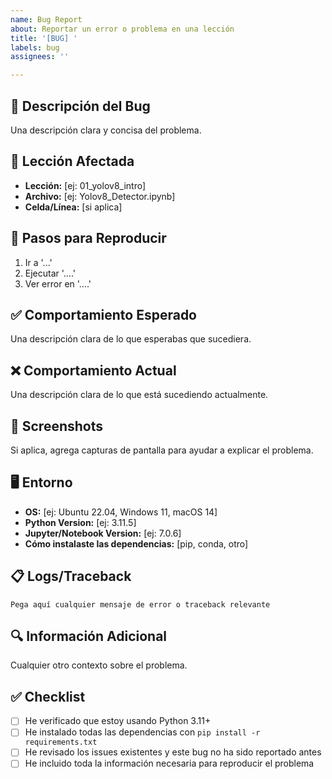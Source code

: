 ```yaml
---
name: Bug Report
about: Reportar un error o problema en una lección
title: '[BUG] '
labels: bug
assignees: ''

---
```


## 🐛 Descripción del Bug

Una descripción clara y concisa del problema.

## 📍 Lección Afectada

- **Lección:** [ej: 01_yolov8_intro]
- **Archivo:** [ej: Yolov8_Detector.ipynb]
- **Celda/Línea:** [si aplica]

## 🔄 Pasos para Reproducir

1. Ir a '...'
2. Ejecutar '....'
3. Ver error en '....'

## ✅ Comportamiento Esperado

Una descripción clara de lo que esperabas que sucediera.

## ❌ Comportamiento Actual

Una descripción clara de lo que está sucediendo actualmente.

## 📸 Screenshots

Si aplica, agrega capturas de pantalla para ayudar a explicar el problema.

## 🖥️ Entorno

- **OS:** [ej: Ubuntu 22.04, Windows 11, macOS 14]
- **Python Version:** [ej: 3.11.5]
- **Jupyter/Notebook Version:** [ej: 7.0.6]
- **Cómo instalaste las dependencias:** [pip, conda, otro]

## 📋 Logs/Traceback

```
Pega aquí cualquier mensaje de error o traceback relevante
```

## 🔍 Información Adicional

Cualquier otro contexto sobre el problema.

## ✅ Checklist

- [ ] He verificado que estoy usando Python 3.11+
- [ ] He instalado todas las dependencias con `pip install -r requirements.txt`
- [ ] He revisado los issues existentes y este bug no ha sido reportado antes
- [ ] He incluido toda la información necesaria para reproducir el problema
